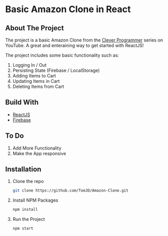 # Basic Amazon Clone in React

## About The Project
The project is a basic Amazon Clone from the [Clever Programmer](https://www.youtube.com/c/CleverProgrammer) series on YouTube. A great and enteraining way to get started with ReactJS!

The project includes some basic functionality such as:
1. Logging In / Out
2. Persisting State (Firebase / LocalStorage)
3. Adding Items to Cart
4. Updating Items in Cart
5. Deleting Items from Cart

## Build With
* [ReactJS](https://reactjs.org/)
* [Firebase](https://firebase.google.com/)

## To Do
1. Add More Functionality
2. Make the App responsive

## Installation
1. Clone the repo
   ```sh
   git clone https://github.com/TomJD/Amazon-Clone.git
   ```
2. Install NPM Packages
   ```sh
   npm install
   ```
3. Run the Project
   ```sh
   npm start
   ```


